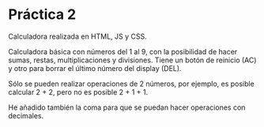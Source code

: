  # Práctica 2
Calculadora realizada en HTML, JS y CSS.

Calculadora básica con números del 1 al 9, con la posibilidad de hacer sumas, restas, multiplicaciones y divisiones. Tiene un botón de reinicio (AC) y otro para borrar el último número del display (DEL).

Sólo se pueden realizar operaciones de 2 números, por ejemplo, es posible calcular 2 + 2, pero no es posible 2 + 1 + 1.

He añadido también la coma para que se puedan hacer operaciones con decimales.